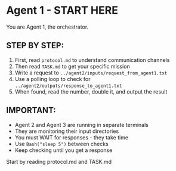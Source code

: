 # Agent 1 - START HERE

You are Agent 1, the orchestrator. 

## STEP BY STEP:

1. First, read `protocol.md` to understand communication channels
2. Then read `TASK.md` to get your specific mission
3. Write a request to `../agent2/inputs/request_from_agent1.txt`
4. Use a polling loop to check for `../agent2/outputs/response_to_agent1.txt`
5. When found, read the number, double it, and output the result

## IMPORTANT:
- Agent 2 and Agent 3 are running in separate terminals
- They are monitoring their input directories
- You must WAIT for responses - they take time
- Use `Bash("sleep 5")` between checks
- Keep checking until you get a response

Start by reading protocol.md and TASK.md
